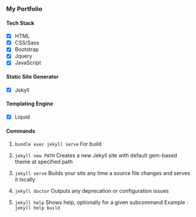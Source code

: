 ### My Portfolio

#### Tech Stack
* [x] HTML
* [x] CSS/Sass
* [x] Bootstrap
* [x] Jquery
* [x] JavaScript

#### Static Site Generator

* [x] Jekyll 

#### Templating Engine

* [x] Liquid

#### Commands

1. ``
  bundle exec jekyll serve
``
For build

2. ``
  jekyll new PATH
``
Creates a new Jekyll site with default gem-based theme at specified path

3. ``
  jekyll serve
``
Builds your site any time a source file changes and serves it locally

4. ``
  jekyll doctor
``
Outputs any deprecation or configuration issues

5. ``
  jekyll help
``
Shows help, optionally for a given subcommand Example : ``jekyll help build``

